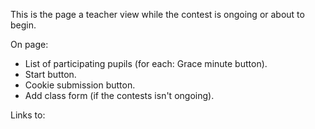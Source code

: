 
This is the page a teacher view while the contest is ongoing or about to
begin.

On page:
- List of participating pupils (for each: Grace minute button).
- Start button.
- Cookie submission button.
- Add class form (if the contests isn't ongoing).

Links to:

